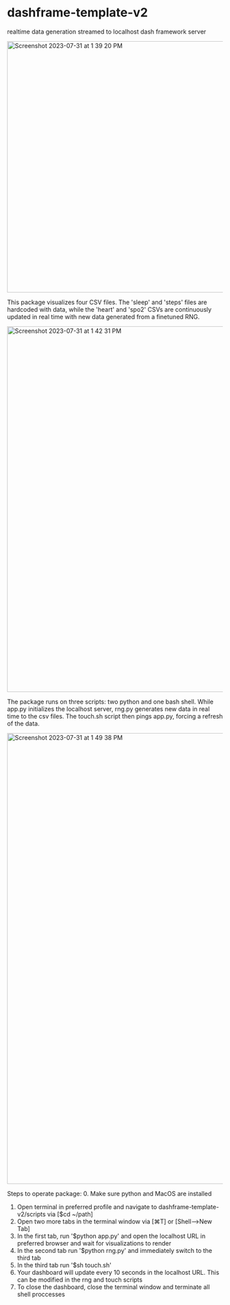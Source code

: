 # dashframe-template-v2
realtime data generation streamed to localhost dash framework server

<img width="587" alt="Screenshot 2023-07-31 at 1 39 20 PM" src="https://github.com/ishaan-awasthi/dashframe-template-v2/assets/136520517/b531fa07-385f-4eb3-9ee4-03ca7685fe99">

This package visualizes four CSV files. The 'sleep' and 'steps' files are hardcoded with data, while the 'heart' and 'spo2' CSVs are continuously updated in real time with new data generated from a finetuned RNG.

<img width="854" alt="Screenshot 2023-07-31 at 1 42 31 PM" src="https://github.com/ishaan-awasthi/dashframe-template-v2/assets/136520517/8212a4e5-be70-4c84-bf4e-7ec054f7f74a">

The package runs on three scripts: two python and one bash shell. While app.py initializes the localhost server, rng.py generates new data in real time to the csv files. The touch.sh script then pings app.py, forcing a refresh of the data.

<img width="1053" alt="Screenshot 2023-07-31 at 1 49 38 PM" src="https://github.com/ishaan-awasthi/dashframe-template-v2/assets/136520517/e9babc5a-7c7a-415f-b471-7a0de0b3481a">

Steps to operate package:
0. Make sure python and MacOS are installed
1. Open terminal in preferred profile and navigate to dashframe-template-v2/scripts via [$cd ~/path]
2. Open two more tabs in the terminal window via [⌘T] or [Shell-->New Tab]
3. In the first tab, run '$python app.py' and open the localhost URL in preferred browser and wait for visualizations to render
4. In the second tab run '$python rng.py' and immediately switch to the third tab
5. In the third tab run '$sh touch.sh'
6. Your dashboard will update every 10 seconds in the localhost URL. This can be modified in the rng and touch scripts 
7. To close the dashboard, close the terminal window and terminate all shell proccesses
